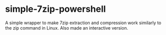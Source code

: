 # simple-7zip-powershell
A simple wrapper to make 7zip extraction and compression work similarly to the zip command in Linux. Also made an interactive version.
